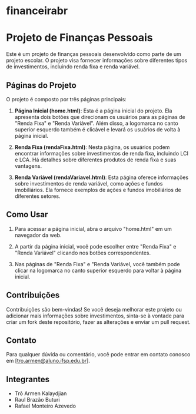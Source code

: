 # financeirabr

# Projeto de Finanças Pessoais

Este é um projeto de finanças pessoais desenvolvido como parte de um projeto escolar. O projeto visa fornecer informações sobre diferentes tipos de investimentos, incluindo renda fixa e renda variável.

## Páginas do Projeto

O projeto é composto por três páginas principais:

1. **Página Inicial (home.html)**: Esta é a página inicial do projeto. Ela apresenta dois botões que direcionam os usuários para as páginas de "Renda Fixa" e "Renda Variável". Além disso, a logomarca no canto superior esquerdo também é clicável e levará os usuários de volta à página inicial.

2. **Renda Fixa (rendaFixa.html)**: Nesta página, os usuários podem encontrar informações sobre investimentos de renda fixa, incluindo LCI e LCA. Há detalhes sobre diferentes produtos de renda fixa e suas vantagens.

3. **Renda Variável (rendaVariavel.html)**: Esta página oferece informações sobre investimentos de renda variável, como ações e fundos imobiliários. Ela fornece exemplos de ações e fundos imobiliários de diferentes setores.

## Como Usar

1. Para acessar a página inicial, abra o arquivo "home.html" em um navegador da web.

2. A partir da página inicial, você pode escolher entre "Renda Fixa" e "Renda Variável" clicando nos botões correspondentes.

3. Nas páginas de "Renda Fixa" e "Renda Variável, você também pode clicar na logomarca no canto superior esquerdo para voltar à página inicial.

## Contribuições

Contribuições são bem-vindas! Se você deseja melhorar este projeto ou adicionar mais informações sobre investimentos, sinta-se à vontade para criar um fork deste repositório, fazer as alterações e enviar um pull request.

## Contato

Para qualquer dúvida ou comentário, você pode entrar em contato conosco em [tro.armen@aluno.ifsp.edu.br].

## Integrantes
- Trô Armen Kalaydjian
- Raul Brazão Buturi
- Rafael Monteiro Azevedo

